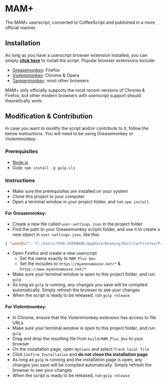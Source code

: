 # MAM+

The MAM+ userscript, converted to CoffeeScript and published in a more official manner.

## Installation

As long as you have a userscript browser extension installed, you can simply __[click here](https://github.com/gardenshade/mam-plus/raw/master/build/release/MAM_Plus_Dev.user.js)__ to install the script. Popular browser extensions include:
- [Greasemonkey](https://addons.mozilla.org/en-US/firefox/addon/greasemonkey/): Firefox
- [Violentmonkey](https://violentmonkey.github.io/get-it/): Chrome & Opera
- [Tampermonkey](https://tampermonkey.net/): most other browsers

MAM+ only officially supports the most recent versions of Chrome & Firefox, but other modern browsers with userscript support should theoretically work.

## Modification & Contribution

In case you want to modify the script and/or contribute to it, follow the below instructions. You will need to be using Greasemonkey or Violentmonkey.

### Prerequisites

- [Node.js](https://nodejs.org/en/download/)
- Gulp: `npm install -g gulp-cli`

### Instructions

- Make sure the prerequisites are installed on your system
- Clone this project to your computer
- Open a terminal window in your project folder, and run `npm install`

#### For Greasemonkey:

- Create a new file called `user-settings.json` in the project folder
- Find the path to your Greasemonkey scripts folder, and use it to create a new object in `user-settings.json`, like this:
```json
{ "userDir": "C:/Users/YOUR-USERNAME/AppData/Roaming/Mozilla/Firefox/Profiles/YOUR-CODE.default/gm_scripts" }
```
- Open Firefox and create a new userscript
    - Set the name exactly to `MAM Plus Dev`
    - Set the includes to `https://myanonamouse.net/*` & `https://www.myanonamouse.net/*`
- Make sure your terminal window is open to this project folder, and run `gulp`
- As long as `gulp` is running, any changes you save will be compiled automatically. Simply refresh the browser to see your changes
- When the script is ready to be released, run `gulp release`

#### For Violentmonkey:

- In Chrome, ensure that the Violentmonkey extension has access to file URLs
- Make sure your terminal window is open to this project folder, and run `gulp`
- Drag and drop the resulting file from `build/MAM_Plus_Dev` to your browser
- On the installation page, open `Options` and select `Track local file`
- Click `Confirm Installation` and **do not close the installation page**
- As long as `gulp` is running and the installation page is open, any changes you save will be compiled automatically. Simply refresh the browser to see your changes
- When the script is ready to be released, run `gulp release`
